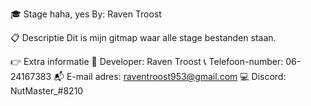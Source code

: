 🎓 Stage haha, yes
By: Raven Troost

📋 Descriptie
Dit is mijn gitmap waar alle stage bestanden staan.

👉 Extra informatie
📣 Developer: Raven Troost
📞 Telefoon-number: 06-24167383
📬 E-mail adres: raventroost953@gmail.com
💻 Discord: NutMaster_#8210
